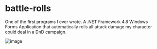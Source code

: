 # battle-rolls
One of the first programs I ever wrote. A .NET Framework 4.8 Windows Forms Application that automatically rolls all attack damage my character could deal in a DnD campaign.

![image](https://github.com/fmcgarry/battle-rolls/assets/25107011/9e431992-46d3-4e12-b795-e936f33044d8)
